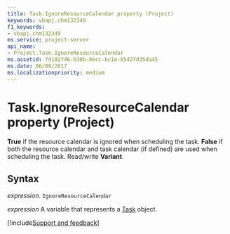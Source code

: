 ```yaml
---
title: Task.IgnoreResourceCalendar property (Project)
keywords: vbapj.chm132349
f1_keywords:
- vbapj.chm132349
ms.service: project-server
api_name:
- Project.Task.IgnoreResourceCalendar
ms.assetid: fd182f46-b30b-0ecc-bc1e-05427d35da45
ms.date: 06/08/2017
ms.localizationpriority: medium
---
```



# Task.IgnoreResourceCalendar property (Project)

 **True** if the resource calendar is ignored when scheduling the task. **False** if both the resource calendar and task calendar (if defined) are used when scheduling the task. Read/write **Variant**.


## Syntax

_expression_. `IgnoreResourceCalendar`

_expression_ A variable that represents a [Task](./Project.Task.md) object.

[!include[Support and feedback](~/includes/feedback-boilerplate.md)]